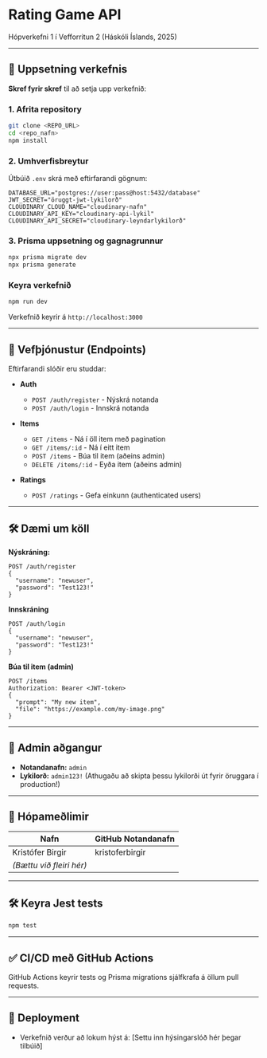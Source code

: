 # Rating Game API

Hópverkefni 1 í Vefforritun 2 (Háskóli Íslands, 2025)

---

## 🚀 Uppsetning verkefnis

**Skref fyrir skref** til að setja upp verkefnið:

### 1. Afrita repository

```bash
git clone <REPO_URL>
cd <repo_nafn>
npm install
```

### 2. Umhverfisbreytur

Útbúið `.env` skrá með eftirfarandi gögnum:

```env
DATABASE_URL="postgres://user:pass@host:5432/database"
JWT_SECRET="öruggt-jwt-lykilorð"
CLOUDINARY_CLOUD_NAME="cloudinary-nafn"
CLOUDINARY_API_KEY="cloudinary-api-lykil"
CLOUDINARY_API_SECRET="cloudinary-leyndarlykilorð"
```

### 3. Prisma uppsetning og gagnagrunnur

```bash
npx prisma migrate dev
npx prisma generate
```

### Keyra verkefnið

```bash
npm run dev
```

Verkefnið keyrir á `http://localhost:3000`

---

## 📌 Vefþjónustur (Endpoints)

Eftirfarandi slóðir eru studdar:

- **Auth**
  - `POST /auth/register` - Nýskrá notanda
  - `POST /auth/login` - Innskrá notanda

- **Items**
  - `GET /items` - Ná í öll item með pagination
  - `GET /items/:id` - Ná í eitt item
  - `POST /items` - Búa til item (aðeins admin)
  - `DELETE /items/:id` - Eyða item (aðeins admin)

- **Ratings**
  - `POST /ratings` - Gefa einkunn (authenticated users)

---

## 🛠 Dæmi um köll

**Nýskráning:**
```http
POST /auth/register
{
  "username": "newuser",
  "password": "Test123!"
}
```

**Innskráning**
```http
POST /auth/login
{
  "username": "newuser",
  "password": "Test123!"
}
```

**Búa til item (admin)**
```http
POST /items
Authorization: Bearer <JWT-token>
{
  "prompt": "My new item",
  "file": "https://example.com/my-image.png"
}
```

---

## 🔐 Admin aðgangur

- **Notandanafn:** `admin`  
- **Lykilorð:** `admin123!` (Athugaðu að skipta þessu lykilorði út fyrir öruggara í production!)

---

## 👥 Hópameðlimir

| Nafn                     | GitHub Notandanafn   |
|--------------------------|----------------------|
| Kristófer Birgir         | kristoferbirgir      |
| *(Bættu við fleiri hér)* |                       |

---

## 🛠 Keyra Jest tests

```bash
npm test
```

---

## ✅ CI/CD með GitHub Actions

GitHub Actions keyrir tests og Prisma migrations sjálfkrafa á öllum pull requests.

---

## 🎯 Deployment

- Verkefnið verður að lokum hýst á: [Settu inn hýsingarslóð hér þegar tilbúið]

